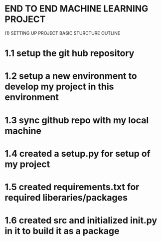 # END TO END MACHINE LEARNING PROJECT #

(1) SETTING UP PROJECT BASIC STURCTURE OUTLINE
# 1.1  setup the git hub repository
# 1.2 setup a new environment to develop my project in this environment
# 1.3 sync github repo with my local machine
# 1.4 created a setup.py for setup of my project
# 1.5 created requirements.txt for required liberaries/packages
# 1.6 created src and initialized __init__.py in it to build it as a package

